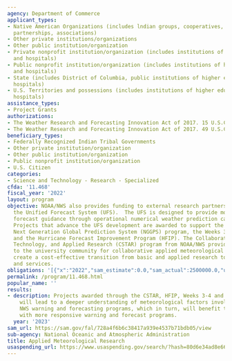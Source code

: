 ```yaml
---
agency: Department of Commerce
applicant_types:
- Native American Organizations (includes lndian groups, cooperatives, corporations,
  partnerships, associations)
- Other private institutions/organizations
- Other public institution/organization
- Private nonprofit institution/organization (includes institutions of higher education
  and hospitals)
- Public nonprofit institution/organization (includes institutions of higher education
  and hospitals)
- State (includes District of Columbia, public institutions of higher education and
  hospitals)
- U.S. Territories and possessions (includes institutions of higher education and
  hospitals)
assistance_types:
- Project Grants
authorizations:
- The Weather Research and Forecasting Innovation Act of 2017. 15 U.S.C. &sect; 313.
- The Weather Research and Forecasting Innovation Act of 2017. 49 U.S.C. &sect; 44720.
beneficiary_types:
- Federally Recognized Indian Tribal Governments
- Other private institution/organization
- Other public institution/organization
- Public nonprofit institution/organization
- U.S. Citizen
categories:
- Science and Technology - Research - Specialized
cfda: '11.468'
fiscal_year: '2022'
layout: program
objective: NOAA/NWS also provides funding to external research partners to support
  the Unified Forecast System (UFS).  The UFS is designed to provide more accurate
  forecast guidance through operational numerical weather prediction capabilities.
  Projects that advance the UFS development are awarded to support the goals of the
  Next Generation Global Prediction System (NGGPS) program, the Weeks 3-4 Program,
  and the Hurricane Forecast Improvement Program (HFIP). The Collaborative Science,
  Technology, and Applied Research (CSTAR) program from NOAA/NWS provides funding
  to the university community for collaborative applied meteorological research to
  create a cost-effective transition from basic and applied research to operations
  and services.
obligations: '[{"x":"2022","sam_estimate":0.0,"sam_actual":2500000.0,"usa_spending_actual":2504252.55},{"x":"2023","sam_estimate":2500000.0,"sam_actual":0.0,"usa_spending_actual":1409880.69},{"x":"2024","sam_estimate":2500000.0,"sam_actual":0.0,"usa_spending_actual":0.0}]'
permalink: /program/11.468.html
popular_name: ''
results:
- description: Projects awarded through the CSTAR, HFIP, Weeks 3-4 and NGGPS programs
    will lead to a deeper understanding of meteorological factors involved in the
    NWS warning and forecasting programs, which in turn, will benefit the U.S. public
    with more responsive warning and forecast programs.
  year: '2023'
sam_url: https://sam.gov/fal/728a4f6b6c38417a939e4537b71bdb05/view
sub-agency: National Oceanic and Atmospheric Administration
title: Applied Meteorological Research
usaspending_url: https://www.usaspending.gov/search/?hash=80d6e34ad8e66637340ca09714c3916b
---
```

